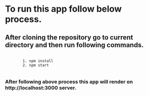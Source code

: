 # To run this app follow below process.

## After cloning the repository go to current directory and then run following commands.

<pre>
    <code>
        1. npm install
        2. npm start
    </code>
</pre>

### After following above process this app will render on http://localhost:3000 server.

